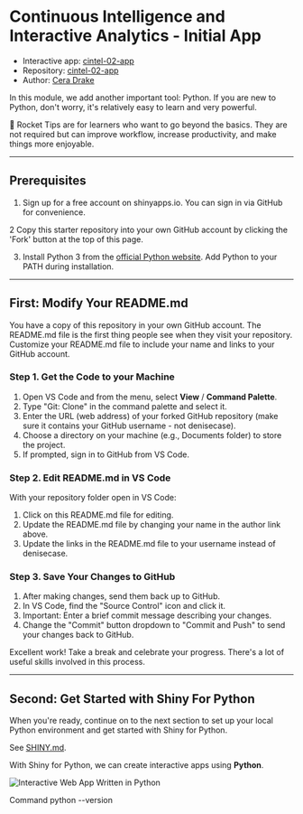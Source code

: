 # Continuous Intelligence and Interactive Analytics - Initial App

- Interactive app: [cintel-02-app](https://ceradrake.shinyapps.io/cintel-02-app/)
- Repository: [cintel-02-app](https://github.com/ceradrake/cintel-02-app)
- Author: [Cera Drake](https://github.com/ceradrake)

In this module, we add another important tool: Python. 
If you are new to Python, don't worry, it's relatively easy to learn and very powerful.

🚀 Rocket Tips are for learners who want to go beyond the basics. 
They are not required but can improve workflow, increase productivity, and make things more enjoyable.

-----

## Prerequisites


1. Sign up for a free account on shinyapps.io. 
You can sign in via GitHub for convenience.

2 Copy this starter repository into your own GitHub account by clicking the 'Fork' button at the top of this page. 

3. Install Python 3 from the [official Python website](https://www.python.org/). Add Python to your PATH during installation.

-----

## First: Modify Your README.md

You have a copy of this repository in your own GitHub account.
The README.md file is the first thing people see when they visit your repository.
Customize your README.md file to include your name and links to your GitHub account.

### Step 1. Get the Code to your Machine
    
1. Open VS Code and from the menu, select **View** / **Command Palette**.
1. Type "Git: Clone" in the command palette and select it.
1. Enter the URL (web address) of your forked GitHub repository (make sure it contains your GitHub username - not denisecase).
1. Choose a directory on your machine (e.g., Documents folder) to store the project.
1. If prompted, sign in to GitHub from VS Code.

### Step 2. Edit README.md in VS Code

With your repository folder open in VS Code:

1. Click on this README.md file for editing.
1. Update the README.md file by changing your name in the author link above.
1. Update the links in the README.md file to your username instead of denisecase.

### Step 3. Save Your Changes to GitHub

1. After making changes, send them back up to GitHub.
1. In VS Code, find the "Source Control" icon and click it.
1. Important: Enter a brief commit message describing your changes.
1. Change the "Commit" button dropdown to "Commit and Push" to send your changes back to GitHub.

Excellent work!  Take a break and celebrate your progress. 
There's a lot of useful skills involved in this process.


-----

## Second: Get Started with Shiny For Python

When you're ready, continue on to the next section to 
set up your local Python environment and get started with Shiny for Python.

See [SHINY.md](SHINY.md). 

With Shiny for Python, we can create interactive apps using **Python**.

![Interactive Web App Written in Python](./images/InteractiveApp.PNG)

Command python --version
